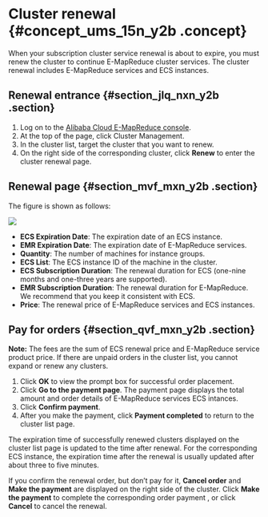 # Cluster renewal {#concept_ums_15n_y2b .concept}

When your subscription cluster service renewal is about to expire, you must renew the cluster to continue E-MapReduce cluster services. The cluster renewal includes E-MapReduce services and ECS instances.

## Renewal entrance {#section_jlq_nxn_y2b .section}

1.  Log on to the [Alibaba Cloud E-MapReduce console](https://emr.console.aliyun.com/).
2.  At the top of the page, click Cluster Management.
3.  In the cluster list, target the cluster that you want to renew.
4.  On the right side of the corresponding cluster, click **Renew** to enter the cluster renewal page.

## Renewal page {#section_mvf_mxn_y2b .section}

The figure is shown as follows:

![](http://static-aliyun-doc.oss-cn-hangzhou.aliyuncs.com/assets/img/17860/154217787110451_en-US.png)

-   **ECS Expiration Date**: The expiration date of an ECS instance.
-   **EMR Expiration Date**: The expiration date of E-MapReduce services.
-   **Quantity**: The number of machines for instance groups.
-   **ECS List**: The ECS instance ID of the machine in the cluster.
-   **ECS Subscription Duration**: The renewal duration for ECS \(one-nine months and one-three years are supported\).
-   **EMR Subscription Duration**: The renewal duration for E-MapReduce. We recommend that you keep it consistent with ECS.
-   **Price**: The renewal price of E-MapReduce services and ECS instances.

## Pay for orders {#section_qvf_mxn_y2b .section}

**Note:** The fees are the sum of ECS renewal price and E-MapReduce service product price. If there are unpaid orders in the cluster list, you cannot expand or renew any clusters.

1.  Click **OK** to view the prompt box for successful order placement.
2.  Click **Go to the payment page**. The payment page displays the total amount and order details of E-MapReduce services ECS intances.
3.  Click **Confirm payment**.
4.  After you make the payment, click **Payment completed** to return to the cluster list page.

The expiration time of successfully renewed clusters displayed on the cluster list page is updated to the time after renewal. For the corresponding ECS instance, the expiration time after the renewal is usually updated after about three to five minutes.

If you confirm the renewal order, but don’t pay for it, **Cancel order** and **Make the payment** are displayed on the right side of the cluster. Click **Make the payment** to complete the corresponding order payment , or click **Cancel** to cancel the renewal.

